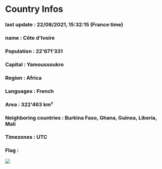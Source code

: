# Country  Infos
### last update : 22/08/2021, 15:32:15 (France time)

### name : Côte d'Ivoire
### Population : 22'671'331
### Capital : Yamoussoukro
### Region : Africa
### Languages : French
### Area : 322'463 km²
### Neighboring countries : Burkina Faso, Ghana, Guinea, Liberia, Mali
### Timezones : UTC

### Flag :
![](https://restcountries.eu/data/civ.svg)